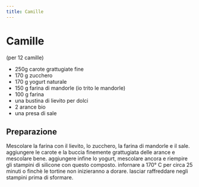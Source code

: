 ```yaml
---
title: Camille
---
```

# Camille

(per 12 camille)

- 250g carote grattugiate fine
- 170 g zucchero
- 170 g yogurt naturale
- 150 g farina di mandorle (io trito le mandorle)
- 100 g farina
- una bustina di lievito per dolci
- 2 arance bio
- una presa di sale

## Preparazione

Mescolare la farina con il lievito, lo zucchero, la farina di mandorle e il sale.
aggiungere le carote e la buccia finemente grattugiata delle arance e mescolare bene.
aggiungere infine lo yogurt, mescolare ancora e riempire gli stampini di silicone con questo composto.
infornare a 170° C per circa 25 minuti o finchè le tortine non inizieranno a dorare.
lasciar raffreddare negli stampini prima di sformare.
